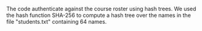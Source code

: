 The code authenticate against the course roster using hash trees.
We used the hash function SHA-256 to compute a hash tree over the names in the file "students.txt"
containing 64 names.
